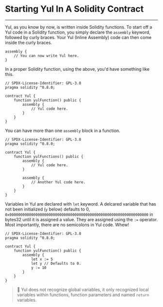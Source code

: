 # Starting Yul In A Solidity Contract

---

Yul, as you know by now, is written inside Solidity functions. To start off a Yul code in a Solidity function, you simply declare the `assembly` keyword, followed by curly braces. Your Yul (Inline Assembly) code can then come inside the curly braces.

```solidity
assembly {
    // You can now write Yul here.
}
```

In a proper Solidity function, using the above, you'd have something like this.

```solidity
// SPDX-License-Identifier: GPL-3.0
pragma solidity ^0.8.0;

contract Yul {
    function yulFunction() public {
        assembly {
            // Yul code here.
        }
    }
}
```

You can have more than one `assembly` block in a function.

```solidity
// SPDX-License-Identifier: GPL-3.0
pragma solidity ^0.8.0;

contract Yul {
    function yulFunctions() public {
        assembly {
            // Yul code here.
        }

        assembly {
            // Another Yul code here.
        }
    }
}
```

Variables in Yul are declared with `let` keyword. A delcared variable that has not been initialized (`y` below) defaults to 0, `0x0000000000000000000000000000000000000000000000000000000000000000` in bytes32 until it is assigned a value. They are assigned using the `:=` operator. Most importantly, there are no semicolons in Yul code. Whew!

```solidity
// SPDX-License-Identifier: GPL-3.0
pragma solidity ^0.8.0;

contract Yul {
    function yulFunction() public {
        assembly {
            let x := 5
            let y // Defaults to 0.
            y := 10
        }
    }
}
```

> 🚨 Yul does not recognize global variables, it only recognized local variables within functions, function parameters and named `return` variables.